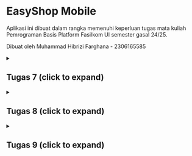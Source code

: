 # EasyShop Mobile

Aplikasi ini dibuat dalam rangka memenuhi keperluan tugas mata kuliah Pemrograman Basis Platform Fasilkom UI
semester gasal 24/25.

Dibuat oleh Muhammad Hibrizi Farghana - 2306165585

<details>
<summary><h2><b>Tugas 7 (click to expand) </b></h2></summary>

### Apa yang dimaksud dengan _stateless widget_ dan _stateful widget_ ?

**Stateless Widget**
_Stateless widget_ adalah widget yang tidak memiliki _state_ atau kondisi internal yang tidak dapat berubah sepanjang tampilannya. Artinya, begitu _stateless widget_ dibuat, bentuknya akan tetap sama tanpa ada modifikasi, meskipun pengguna berinteraksi dengan aplikasi atau ada perubahan data.

**Stateful Widget**
_Stateful widget_ adalah widget yang memiliki _state_ dan dapat berubah sepanjang tampilannya. _Stateful widget_ memiliki kemampuan untuk merespons interaksi pengguna atau perubahan data dengan memperbarui tampilannya sesuai dengan kondisi terkini.

#### Perbedaan _stateless widget_ dan _stateful widget_

Perbedaan utama antara _stateless_ dan _stateful_ widget adalah pada kemampuannya untuk menyimpan dan memperbarui _state_. Stateless widget bersifat statis dan tidak dapat berubah setelah dirender, sehingga cocok untuk tampilan yang tidak memerlukan perubahan dinamis. Sebaliknya, _stateful_ widget mampu menyimpan dan memperbarui _state_, sehingga memungkinkan UI untuk berubah sesuai kondisi terbaru atau aksi pengguna.

### Widget yang digunakan pada proyek ini dan fungsinya.

1. Material: Menyediakan tema dan struktur dasar aplikasi.
2. Scaffold: Menyediakan struktur halaman dasar dengan bagian utama AppBar dan body.
3. AppBar: Menampilkan bagian atas halaman dengan judul aplikasi.
4. Padding: Menambahkan jarak sekitar child widget.
5. Column: Menyusun widget secara vertikal.
6. Row: Menyusun widget secara horizontal.
7. SizedBox: Memberikan tinggi dan lebar yang tetap kepada childnya.
8. Card: Kontainer untuk membuat tampilan seperti kartu.
9. Container: Kontainer dengan opsi untuk margin, padding, dan warna latar.
10. GridView.count: Menampilkan child widget dalam grid dengan jumlah kolom tetap.
11. Text: Menampilkan teks dalam aplikasi.
12. InkWell: Membuat objek dapat diklik dan disertai dengan animasi
13. ScaffoldMessenger: Menampilkan SnackBar untuk notifikasi sementara.
14. SnackBar: Menampilkan pesan sementara di bagian bawah layar.
15. Icon: Menampilkan ikon grafis.

### Apa fungsi dari `setState()`? Variabel apa saja yang dapat terdampak dengan fungsi tersebut?

`setState()` adalah fungsi yang digunakan oleh StatefulWidget untuk memberi tahu framework bahwa ada perubahan pada _state_ komponen yang membutuhkan rebuild tampilan.

Variabel yang dapat terdampak oleh `setState()` adalah variabel yang disimpan dalam state komponen, seperti nilai dari kontrol input, posisi dalam daftar, atau kondisi logika tampilan. Hal ini memungkinkan pembaruan tampilan secara otomatis ketika data diubah tanpa manipulasi langsung pada kode program.

### Perbedaan antara `const` dengan `final`

- Nilai dari sebuah `const` harus dapat diketahui di waktu _compile_ dan langsung diberikan saat variabel dideklarasi, sedangkan `final` memperbolehkan nilai yang dikalkulasi saat _runtime_ dan tidak dapat dimodifikasi selanjutnya.

- `const` digunakan untuk nilai _immutable_ dan telah diketahui dari awal, sedangkan `final` digunakan apabila nilai belum dapat diketahui waktu _compile_, tetapi tidak boleh diubah setelah diberikan nilai.

### Implementasi _checklist_

#### Membuat sebuah program Flutter baru dengan tema E-Commerce yang sesuai dengan tugas-tugas sebelumnya.

1. Pada direktori yang saya tentukan, saya menjalankan perintah `flutter create easyshop` untuk membuat flutter app baru dengan nama easyshop

2. Akan terdapat direktori baru bernama `easyshop`. Pindah direktori ke direktori flutter app baru tersebut.

3. Membuat file baru bernama `menu.dart` pada direktori `../easyshop/lib`

4. Pada file `menu.dart`, mengimpor package `package:flutter/material.dart`. Kemudian, menambahkan class `MyHomePage` sebagai homepage, `InfoCard` sebagai kartu yang menampilkan informasi user, `ItemCard` sebagai kartu dengan fungsionalitas button, dan `ItemHomePage`sebagai attribut yang ditampilkan oleh tiap `ItemCard`

#### Membuat tiga tombol sederhana dengan ikon dan teks untuk: melihat daftar produk, menambah produk, dan logout

1. Pada file `menu.dart`, menambahkan attribut berikut pada class `MyHomePage`

```dart
final List<ItemHomepage> items = [
    ItemHomepage("Lihat Daftar Produk", Icons.view_day_outlined, Colors.blueAccent),
    ItemHomepage("Tambah Produk", Icons.add, Colors.greenAccent),
    ItemHomepage("Logout", Icons.logout, Colors.redAccent),
  ];
```

2. Class `ItemHomePage` akan berfungsi sebagai attribut-attribut yang dimiliki oleh tiap button. Adapun isi dari `ItemHomePage` adalah sebagai berikut.

```dart
class ItemHomepage {
  final String name;
  final IconData icon;
  final Color color;

  ItemHomepage(this.name, this.icon, this.color);
}
```

3. `ItemCard` diimplementasi dengan kode seperti `ItemCard` di tutorial dengan mengganti attribut color pada Widget class `ItemCard` menjadi `color: item.color`

#### Memunculkan Snackbar

Snackbar diiemplementasikan dengan menambahkan kode berikut pada attribut `onTap` di Widget class `ItemCard`

```dart
...
 onTap: () {
          // Menampilkan pesan SnackBar saat kartu ditekan.
          ScaffoldMessenger.of(context)
            ..hideCurrentSnackBar()
            ..showSnackBar(SnackBar(
                content: Text("Kamu telah menekan tombol ${item.name}!")));
        },
...
```

</details>

<details>
<summary><h2><b>Tugas 8 (click to expand) </b></h2></summary>

## Kegunaan const di Flutter

`const` digunakan untuk mendeklarasikan nilai atau widget yang bersifat konstan pada waktu kompilasi. Ketika `const` diterapkan pada widget, Flutter akan mengetahui bahwa widget tersebut tidak dapat berubah dan dibuat sekali saja sehingga meningkatkan efisiensi dan performa aplikasi.

### Keuntungan menggunakan const pada kode Flutter

1. Efisiensi Memori: Widget yang ditandai dengan `const` hanya dibuat sekali dan dapat digunakan kembali sehingga menghindari pembuatan ulang widget yang sama berulang kali.

2. Peningkatan Performa: Karena widget `const` tidak memerlukan proses _rebuild_ (penggambaran ulang) di setiap render, penggunaan `const` dapat mempercepat rendering UI.

3. Meningkatkan Readability: Menggunakan `const` membuat kode lebih mudah dimengerti

4. Eror saat compile: Eror pada `const` dapat dideteksi saat waktu compile sehingga memudahkan pengembang ketika melakukan proses debugging

### Kapan sebaiknya kita menggunakan const

1. Stateless Widget: Gunakan `const` pada widget stateless yang tidak berubah dan tidak menerima parameter yang akan mempengaruhi state mereka.

2. Widget dengan Parameter Konstan: Jika widget menerima parameter yang nilainya tetap (tidak berubah), gunakan `const` untuk mendeklarasikannya.

### Kapan sebaiknya tidak menggunakan const

1. Stateful Widget: Hindari menggunakan `const` pada widget yang memiliki state berubah-ubah karena setiap perubahan pada state memerlukan rebuild.

2. Widget dengan Data Dinamis: Jika widget menerima parameter yang berubah sepanjang waktu (seperti input pengguna atau data yang didapatkan dari API), sebaiknya tidak menggunakan const.

## Penggunaan Column dan Row pada Flutter

### Column

Widget ini menyusun child widget secara vertikal. Widget ini biasanya digunakan untuk layout vertikal, misalnya untuk menampilkan daftar item atau formulir.

Contoh:

```dart
Column(
  children: [
    Text(
      title,
      style: const TextStyle(fontWeight: FontWeight.bold),
    ),
    const SizedBox(height: 8.0),
    Text(content),
  ],
)
```

### Row

Widget ini menyusun child widget secara horizontal. Widget ini digunakan ketika kita ingin menyusun widget secara horizontal, misalnya tombol atau elemen-elemen yang disusun berdampingan.

Contoh:

```dart
Row(
  mainAxisAlignment: MainAxisAlignment.spaceEvenly,
  children: [
    InfoCard(title: 'NPM', content: npm),
    InfoCard(title: 'Name', content: name),
    InfoCard(title: 'Class', content: className),
  ],
),
```

### Perbandingan

- Column mengatur child widget secara vertikal, sedangkan Row mengatur secara horizontal.

- Kedua widget ini dapat menerima properti seperti mainAxisAlignment dan crossAxisAlignment untuk mengatur penataan dan penyusunan child widget.

- Column lebih sering digunakan ketika kita ingin layout berbentuk daftar atau formulir vertikal, sementara Row lebih cocok untuk elemen yang memerlukan penataan horizontal.

## Elemen input yang digunakan pada halaman form.

Pada halaman `ProductEntryFormPage`, jenis input yang saya gunakan hanya satu, yaitu `TextFormField`.

### Elemen input Flutter lain yang tidak digunakan

Adapun elemen input yang tidak digunakan pada form adalah sebagai berikut:

1. Checkbox: Dapat digunakan untuk memilih banyak opsi di saat yang bersamaan

2. Radio: Berguna untuk memilih salah satu opsi dari beberapa pilihan

3. Switch: Dapat digunakan untuk memilih antara dua keadaan

4. DropdownButton: Dapat digunakan untuk memilih nilai dari daftar pilihan yang terbatas

5. DatePicker: Dapat digunakan untuk memilih tanggal

6. Slider: Dapat digunakan untuk memilih angka dalam rentang tertentu

7. Time Picker: Dapat digunakan untuk memilih waktu

## Cara mengatur tema (theme) dalam aplikasi Flutter

Untuk menjaga konsistensi tampilan dalam aplikasi Flutter, saya mengatur tema menggunakan `ThemeData`. `ThemeData` dapat dibuat di dalam widget `MaterialApp` pada file `main.dart`. Dengan cara ini, seluruh elemen UI di aplikasi akan mengikuti aturan desain yang konsisten sesuai dengan apa yang diatur dalam `ThemeData`.

Perhatikan kode berikut

```dart
MaterialApp(
  title: 'EasyShop',
  theme: ThemeData(
    colorScheme: ColorScheme.fromSwatch(
      primarySwatch: Colors.deepOrange,
    ).copyWith(secondary: Colors.deepPurple[100]),
    useMaterial3: true,
  ),
  home: MyHomePage(),
);
```

Kode tersebut merupakan kode yang saya buat pada file `main.dart`.

Pada attribut theme di `MaterialApp`, saya memberikan tema warna utama yaitu deepOrange dengan warna secondarynya deepPurple. Apabila widgets lain ingin mengikuti warna pada tema, cukup dengan menggunakan `Theme.of(context).colorScheme.primary` pada attribut Colors. Dengan demikian, aplikasi dengan tema warna deepOrange diiringin dengan deepPurple dapat diimplementasikan.

## Cara menangani navigasi pada Flutter

Untuk menangani navigasi dalam aplikasi Flutter, saya menggunakan `Navigator`. Dengan menggunakan `Navigator`, saya dapat melakukan navigasi dengan menggunakan methode `pushReplacement` dan 'push'.

Contoh:

1. Menggunakan `pushReplacement`

```dart
onTap: () {
  Navigator.pushReplacement(
      context,
      MaterialPageRoute(
        builder: (context) => MyHomePage(),
      ));
},
```

Dengan kode tersebut, apabila widget tersebut disentuh, maka halaman saat ini akan digantikan dengan halaman `MyHomePage`

2. Menggunakan `push`

```dart
 onTap: () {
    Navigator.push(context,
        MaterialPageRoute(builder: (context) => const ProductEntryFormPage()));
},
```

Dengan kode tersebut, apabila widget tersebut disentuh, maka halaman `ProductEntryFormPage` akan ditambahkan ke dalam tumpukan navigasi. Apabila pengguna menggunakan tombol back, maka pengguna akan kembali ke laman sebelum wdiget tersebut disentuh.

</details>

<details>
<summary><h2><b>Tugas 9 (click to expand) </b></h2></summary>

## Jelaskan mengapa kita perlu membuat model untuk melakukan pengambilan ataupun pengiriman data JSON? Apakah akan terjadi error jika kita tidak membuat model terlebih dahulu?

Membuat model untuk pengambilan atau pengiriman data JSON penting untuk memastikan bahwa data yang diterima atau dikirim memiliki struktur yang konsisten dan mudah dikelola.
Selain itu, model membantu dalam menguraikan data JSON menjadi objek yang dapat digunakan oleh aplikasi, sehingga memudahkan pengaksesan dan manipulasi data.

Apabila kita tidak membuat model terlebih dahulu, aplikasi tetap dapat berfungsi dengan normal. Akan tetapi, tanpa adanya model, risiko terhadap kesalahan dan ketidakstabilan akan menjadi lebih tinggi. Selain itu, proses penguraian data JSON akan menjadi lebih rumit dan rawan error, misalnya akibat tipe data yang tidak sesuai atau data yang tidak lengkap. Hal ini dapat menyebabkan berbagai masalah seperti data yang salah ditampilkan, aplikasi crash, atau kesulitan dalam debugging dan pemeliharaan kode. Dengan menggunakan model, kita bisa mengurangi risiko-risiko ini dan memastikan bahwa data yang diolah selalu dalam format yang benar dan konsisten.

## Jelaskan fungsi dari library http yang sudah kamu implementasikan pada tugas ini

Library `http` di Flutter digunakan untuk melakukan permintaan `HTTP`, seperti `GET`, `POST`, `PUT`, dan `DELETE`, ke server. Dengan library ini, kita dapat berkomunikasi dengan server atau API untuk mengirim dan menerima data. Library ini menyediakan cara yang mudah dan efisien untuk menangani permintaan `HTTP` dan mengelola respons yang diterima dari server.

## Jelaskan fungsi dari CookieRequest dan jelaskan mengapa instance CookieRequest perlu untuk dibagikan ke semua komponen di aplikasi Flutter.

`CookieRequest` digunakan untuk menangani sesi pengguna dalam aplikasi, khususnya untuk mengelola cookie yang digunakan untuk autentikasi dan menjaga status login pengguna.
Dengan `CookieRequest`, kita bisa menyimpan cookie yang diterima dari server dan mengirimkannya kembali pada setiap permintaan selanjutnya, sehingga server dapat mengenali pengguna yang sedang login.

Instance `CookieRequest` perlu dibagikan ke semua komponen di aplikasi Flutter untuk memastikan bahwa seluruh aplikasi menggunakan sesi dan autentikasi yang konsisten. Dengan berbagi instance `CookieRequest`, setiap komponen dalam aplikasi dapat mengakses dan mengirim cookie yang sama sehingga server tetap mengenali pengguna yang sedang login di setiap permintaan. Hal ini sangat penting dalam aplikasi yang membutuhkan autentikasi pengguna, karena memungkinkan fitur seperti login, logout, dan akses data pengguna yang aman dan terintegrasi di seluruh aplikasi.

## Jelaskan mekanisme pengiriman data mulai dari input hingga dapat ditampilkan pada Flutter.

Mekanisme pengiriman data di Flutter dimulai dari pengambilan input dari pengguna melalui widget seperti `TextField` atau `Form`. Setelah itu, data yang diinput dikirim ke server menggunakan permintaan HTTP dengan bantuan library `http`. Server kemudian memproses data tersebut dan mengirimkan respons kembali dalam format JSON.
Di sisi Flutter, respons ini diuraikan dan diubah menjadi objek-objek yang dapat digunakan oleh aplikasi.
Data yang telah diuraikan kemudian dapat ditampilkan kepada pengguna melalui widget seperti ListView, GridView, atau widget lainnya yang sesuai dengan desain aplikasi.

## Jelaskan mekanisme autentikasi dari login, register, hingga logout. Mulai dari input data akun pada Flutter ke Django hingga selesainya proses autentikasi oleh Django dan tampilnya menu pada Flutter.

Proses autentikasi di Flutter melibatkan interaksi dengan backend, seperti Django untuk aplikasi ini.
Saat pengguna menginput data akun untuk login atau register, data tersebut dikirim ke server Django melalui permintaan HTTP.
Django kemudian memverifikasi atau menyimpan data tersebut dan mengirimkan respons yang berisi informasi autentikasi, seperti token atau cookie.
Informasi ini disimpan di aplikasi Flutter menggunakan `CookieRequest`.
Selama pengguna terautentikasi, aplikasi Flutter akan mengirim token atau cookie ini pada setiap permintaan ke server untuk menjaga sesi pengguna tetap aktif.
Ketika pengguna melakukan logout, aplikasi mengirim permintaan ke server untuk mengakhiri sesi, dan informasi autentikasi dihapus dari aplikasi, sehingga pengguna keluar dari aplikasi.

## Implementasi _checklist_

### Memastikan deployment proyek tugas Django kamu telah berjalan dengan baik.

Karena untuk saat ini integrasi django dan flutter dilakukan secara local, checklist ini cukup dicapai dengan memastikan bahwa server local telah berjalan baik dengan menjalankan perintah `python manage.py runserver`

### Mengimplementasikan fitur registrasi akun pada proyek tugas Flutter.

1. Pada proyek django, membuat aplikasi baru bernama `authentication`
2. Pastikan aplikasi yang baru dibuat telah ditambahkan ke `INSTALLED_APPS` di `settings.py` pada root project
3. Pada `views.py` aplikasi `authentication`, membuat fungsi baru bernama `register()` untuk menghandle registrasi via flutter
4. Membuat file `urls.py` pada aplikasi `authentication`
5. Melakukan routing untuk fungsi yang telah dibuat pada step-3 dengan menambahkan path ke fungsi tersebut
6. Pada `urls.py` proyek, menambahkan `urls.py` aplikasi `authentication`
7. Pada proyek flutter, membuat file `register.dart` di direktori `lib/screens`
8. Menambahkan package yang dibutuhkan dengan import pada file tersebut. Untuk package yang tidak tersedia secara default pada flutter, ditambakan dengan menjalankan perintah `flutter pub add nama_package`. Pada aplikasi ini, package yang ditambahkan dengan perintah tersebut adalah `provider`, `pbp_django_auth`, dan `http`.
9. Mengimplementasikan program untuk registrasi pada file `register.dart`

### Membuat halaman login pada proyek tugas Flutter.

1. Pada proyek django, membuat fungsi views baru pada aplikasi `authentication` dengan nama `login()`
2. Melakukan routing untuk fungsi baru tersebut di `urls.py` aplikasi `authentication`
3. Pada proyek flutter, membuat file `login.dart` di direktorir `lib/screens`
4. Menambahkan package yang dibutuhkan dengan melakukan import pada file tersebut
5. Mengimplementasikan program untuk login pada file `login.dart`

### Mengintegrasikan sistem autentikasi Django dengan proyek tugas Flutter.

1. Pastikan bahwa server django telah berjalan (sesuai dengan checklist pertama)
2. Pada file `android/app/src/main/AndroidManifest.xml` di proyek flutter, tambahkan `<uses-permission android:name="android.permission.INTERNET" />` di bawah tag application untuk memperbolehkan akses ke internet
3. Pada file `register.dart`, pastikan URL yang dituju pada response ketika tombol register ditekan telah sesuai dengan URL di mana proyek django dijalankan dan menuju ke path register

```dart
final response = await request.postJson(
                "http://127.0.0.1:8000/auth/register/", // URL proyek django untuk register flutter
                jsonEncode({
                  "username": username,
                  "password1": password1,
                  "password2": password2,
                }));
```

3. Pada file `login.dart`, pastikan URL yang dituju pada response ketika tombol login ditekan telah sesuai dengan URL di mana proyek django dijalankan dan menuju ke path login

```dart
final response = await request
                .login("http://127.0.0.1:8000/auth/login/", { // URL proyek django untuk login flutter
              'username': username,
              'password': password,
            });
```

4. Pada proyek django, membuat fungsi views baru `create_product_flutter` pada aplikasi `main`. Kemudian, pada proyek flutter, pada file `productentry_form.dart`, pastikan URL yang dituju pada response ketika tombol save ditekan telah sesuai dengan URL di mana proyek django dijalankan dan menuju ke path untuk menambahkan produk

```dart
final response = await request.postJson(
              "http://127.0.0.1:8000/create-flutter/", // URL django untuk menambahkan produk dari flutter
              jsonEncode(<String, String>{
                'name': _name,
                'stock': _stock.toString(),
                'price': _price.toString(),
                'description': _description,
              }),
```

5. Pada file `list_productentry.dart` (file ini dibuat pada beberapa checklist selanjutnya) pastikan URL yang dituju pada response ketika laman dimuat telah sesuai dengan URL di mana proyek django dijalankan dan menuju ke path untuk memberikan data produk

```dart
final response = await request.get('http://127.0.0.1:8000/json/');
```

6. Pada proyek django, membuat fungsi views baru `logout` pada aplikasi `authentication`. Kemudian, pada proyek flutter, pada file `product_cart.dart` pastikan URL yang dituju pada response ketika tombol logout ditekan telah sesuai dengan URL di mana proyek django dijalankan dan menuju ke path untuk melakukan logout

```dart
final response = await request.logout("http://127.0.0.1:8000/auth/logout/");
```

### Membuat model kustom sesuai dengan proyek aplikasi Django.

1. Salin model JSON pada alamat `http://127.0.0.1:8000/json/` (pastikan server local django berjalan dan sedang login pada suatu akun dan telah menambahkan setidaknya satu produk)

2. Membuka web https://app.quicktype.io/ kemudian tempel data JSON yang disalin pada step-1 di laman tersebut
3. Mengganti namanya menjadi `productEntry`, pastikan source type adalah JSON dan languange adalah dart. Kemudian tekan copy code
4. Pada proyek flutter, membuat direktori baru bernama `models` di dalam direktori `lib`
5. Dalam direktori `lib/models`, membuat file baru dengan nama `product_entry.dart`
6. Menempel kode yang telah disalin pada step-3

### Membuat halaman yang berisi daftar semua item yang terdapat pada endpoint JSON di Django yang telah kamu deploy.

1. Pada direktori `lib/screens`, membuat file baru bernama `list_productentry.dart`.
2. Mengimport package yang dibutuhkan
3. Mengimplementasikan tampilan untuk daftar item

#### Tampilkan name, price, dan description dari masing-masing item pada halaman ini.

1. Pada file `list_productentry.dart`, tambahkan fungsi `fetchProduct` berikut untuk mengkonversi data json

```dart
Future<List<ProductEntry>> fetchProduct(CookieRequest request) async {
    final response = await request.get('http://127.0.0.1:8000/json/');
    // Melakukan decode response menjadi bentuk json
    var data = response;
    // Melakukan konversi data json menjadi object ProductEntry
    List<ProductEntry> listProduct = [];
    for (var d in data) {
      if (d != null) {
        listProduct.add(ProductEntry.fromJson(d));
      }
    }
    return listProduct;
  }
```

2. Pada widget Build, tambahkan kode berikut sebgai children dari `ListView`

```dart
Text(
  "${snapshot.data![index].fields.name}",
  style: const TextStyle(
    fontSize: 18.0,
    fontWeight: FontWeight.bold,
  ),
),
const SizedBox(height: 10),
Text("${snapshot.data![index].fields.description}"),
const SizedBox(height: 10),
Text("Stock: ${snapshot.data![index].fields.stock}"),
const SizedBox(height: 10),
Text("Price: Rp${snapshot.data![index].fields.price}")
```

### Membuat halaman detail untuk setiap item yang terdapat pada halaman daftar Item.

Membuat file bernama `product_detail_page.dart` pada direktori `lib/screens`.

#### Halaman ini dapat diakses dengan menekan salah satu item pada halaman daftar Item.

Modifikasi `list_productentry.dart` agar tiap item dapat ditekan dengan menggunakan widget `inkwell`

#### Tampilkan seluruh atribut pada model item kamu pada halaman ini.

Menambahkan kode berikut pada laman `product_detail_page.dart` sebagai children dari widget

```dart
...
Text(
  product.fields.name,
  style: const TextStyle(
    fontSize: 24,
    fontWeight: FontWeight.bold,
  ),
),
const SizedBox(height: 16),
Text('Description: ${product.fields.description}'),
const SizedBox(height: 8),
Text('Stock: ${product.fields.stock}'),
const SizedBox(height: 8),
Text('Price: Rp${product.fields.price}'),
const SizedBox(height: 8),
...
```

#### Tambahkan tombol untuk kembali ke halaman daftar item.

Pada attribut `leading` widget `Scaffold` di file `product_detail_page.dart`, menambahkan kode berikut

```dart
leading: IconButton(
          icon: const Icon(Icons.arrow_back),
          onPressed: () {
            Navigator.pop(context); // Kembali ke laman produk
          },
        ),
```

### Melakukan filter pada halaman daftar item dengan hanya menampilkan item yang terasosiasi dengan pengguna yang login.

Checklist ini diimplementasi dengan mengaitkan tiap produk ke user sehingga ketika endpoint JSON dipanggil data yang didapat otomatis telah difilter berdasarkan user.

```python
@csrf_exempt
def create_product_flutter(request):
    if request.method == 'POST':
        data = json.loads(request.body)
        print(data)
        new_product = Product.objects.create(
            user=request.user,   # Kaitkan langsung ke user
            name=data["name"],
            stock=int(data["stock"]),
            price=int(data["price"]),
            description=data["description"],
        )
        new_product.save()
        return JsonResponse({"status": "success"}, status=200)
    else:
        return JsonResponse({"status": "error"}, status=401)
```

</details>
